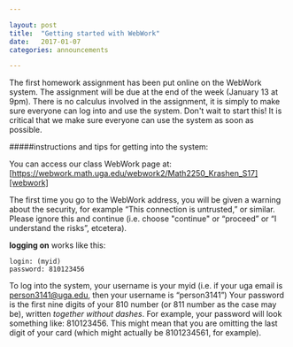 ```yaml
---

layout: post
title:  "Getting started with WebWork"
date:   2017-01-07
categories: announcements 

---
```


The first homework assignment has been put online on the WebWork system.
The assignment will be due at the end of the week (January 13 at 9pm). There
is no calculus involved in the assignment, it is simply to make sure
everyone can log into and use the system. Don't wait to start this! It is
critical that we make sure everyone can use the system as soon as possible.

#####instructions and tips for getting into the system:

You can access our class WebWork page at:
[https://webwork.math.uga.edu/webwork2/Math2250_Krashen_S17][webwork]

The first time you go to the WebWork address, you will be given a warning
about the security, for example “This connection is untrusted,” or similar.
Please ignore this and continue (i.e. choose "continue" or “proceed” or “I
understand the risks”, etcetera).

**logging on** works like this:

    login: (myid)
    password: 810123456


To log into the system, your username is your myid (i.e. if your uga email
is person3141@uga.edu, then your username is “person3141”) Your password is the
first nine digits of your 810 number (or 811 number as the case may be),
written _together without dashes_. 
For example, your password will look something like: 810123456. This might
mean that you are omitting the last digit of your card (which might
actually be 8101234561, for example).

[webwork]: https://webwork.math.uga.edu/webwork2/Math2250_Krashen_S17
